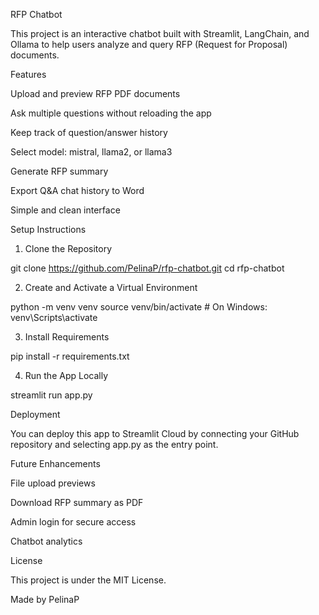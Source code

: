 RFP Chatbot

This project is an interactive chatbot built with Streamlit, LangChain, and Ollama to help users analyze and query RFP (Request for Proposal) documents.

Features

Upload and preview RFP PDF documents

Ask multiple questions without reloading the app

Keep track of question/answer history

Select model: mistral, llama2, or llama3

Generate RFP summary

Export Q&A chat history to Word

Simple and clean interface

Setup Instructions

1. Clone the Repository

git clone https://github.com/PelinaP/rfp-chatbot.git
cd rfp-chatbot

2. Create and Activate a Virtual Environment

python -m venv venv
source venv/bin/activate  # On Windows: venv\Scripts\activate

3. Install Requirements

pip install -r requirements.txt

4. Run the App Locally

streamlit run app.py

Deployment

You can deploy this app to Streamlit Cloud by connecting your GitHub repository and selecting app.py as the entry point.

Future Enhancements

File upload previews

Download RFP summary as PDF

Admin login for secure access

Chatbot analytics

License

This project is under the MIT License.

Made by PelinaP

